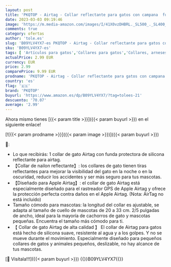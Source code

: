```yaml
---
layout: post
title: 'PKQTOP - Airtag - Collar reflectante para gatos con campana  funda protectora de silicona compatible con Apple Airtag y hebilla de seguridad Breakaway  negro '
date: 2023-03-03 09:19:46
image: 'https://m.media-amazon.com/images/I/41X0vzDHBRL._SL500_._SL400_.jpg'
comments: true
category: ofertas
author: 'tole.es'
slug: 'B09YLV4YX7-es PKQTOP - Airtag - Collar reflectante para gatos con...'
sku: 'B09YLV4YX7-es'
tags: [ 'Artículos para gatos','Collares para gatos','Collares, arneses y correas para gatos','Productos para mascotas','apple','pkqtop','🇪🇸', ]
actualPrice: 2.99 EUR
currency: EUR
price: 2.99
comparePrice: 9.99 EUR
prodname: 'PKQTOP - Airtag - Collar reflectante para gatos con campana  funda protectora de silicona compatible con Apple Airtag y hebilla de seguridad Breakaway  negro '
country: 'es'
flag: '🇪🇸'
brand: 'PKQTOP'
buyurl: 'https://www.amazon.es/dp/B09YLV4YX7/?tag=tolees-21'
descuento: '70.07'
average: '2.99'
---
```


Ahora mismo tienes [{{< param title >}}]({{< param buyurl >}}) en el siguiente enlace!

[![{{< param prodname >}}]({{< param image >}})]({{< param buyurl >}})

🔎:

- Lo que recibirás: 1 collar de gato Airtag con funda protectora de silicona reflectante para airtag.
- 【Collar de nailon reflectante】: los collares de gato tienen tiras reflectantes para mejorar la visibilidad del gato en la noche o en la oscuridad, reducir los accidentes y ser más seguro para tus mascotas.
- 【Diseñado para Apple Airtag】: el collar de gato Airtag está especialmente diseñado para el rastreador GPS de Apple Airtag y ofrece la protección perfecta contra daños en el Apple Airtag. (Nota: AirTag no está incluido)
- Tamaño cómodo para mascotas: la longitud del collar es ajustable, se adapta al tamaño de cuello de mascotas de 20 a 33 cm. 2/5 pulgadas de ancho, ideal para la mayoría de cachorros de gato y mascotas pequeñas. Encuentra el tamaño más cómodo para ti.
- 【 Collar de gato Airtag de alta calidad 】 El collar de Airtag para gatos está hecho de silicona suave, resistente al agua y a los golpes. Y no se mueve durante el movimiento. Especialmente diseñado para pequeños collares de gatos y animales pequeños, deslizable, no hay alcance de tus mascotas.

[🛒 Visítala!!!]({{< param buyurl >}})
{{<world>}}B09YLV4YX7{{</world>}}
